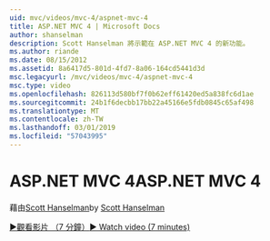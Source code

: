 ```yaml
---
uid: mvc/videos/mvc-4/aspnet-mvc-4
title: ASP.NET MVC 4 | Microsoft Docs
author: shanselman
description: Scott Hanselman 將示範在 ASP.NET MVC 4 的新功能。
ms.author: riande
ms.date: 08/15/2012
ms.assetid: 8a6417d5-801d-4fd7-8a06-164cd5441d3d
msc.legacyurl: /mvc/videos/mvc-4/aspnet-mvc-4
msc.type: video
ms.openlocfilehash: 826113d580bf7f0b62eff61420ed5a838fc6d1ae
ms.sourcegitcommit: 24b1f6decbb17bb22a45166e5fdb0845c65af498
ms.translationtype: MT
ms.contentlocale: zh-TW
ms.lasthandoff: 03/01/2019
ms.locfileid: "57043995"
---
```

<a name="aspnet-mvc-4"></a><span data-ttu-id="c1d57-103">ASP.NET MVC 4</span><span class="sxs-lookup"><span data-stu-id="c1d57-103">ASP.NET MVC 4</span></span>
====================
<span data-ttu-id="c1d57-104">藉由[Scott Hanselman](https://github.com/shanselman)</span><span class="sxs-lookup"><span data-stu-id="c1d57-104">by [Scott Hanselman](https://github.com/shanselman)</span></span>

[<span data-ttu-id="c1d57-105">&#9654;觀看影片 （7 分鐘）</span><span class="sxs-lookup"><span data-stu-id="c1d57-105">&#9654; Watch video (7 minutes)</span></span>](https://channel9.msdn.com/Blogs/ASP-NET-Site-Videos/aspnet-mvc-4)
